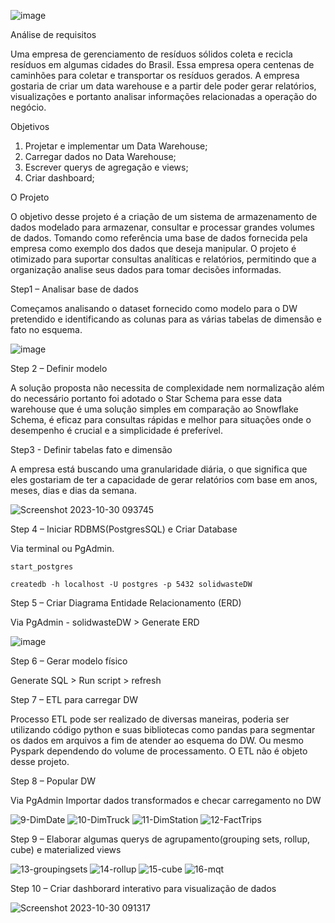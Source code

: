 ![image](https://github.com/Herbet-Meneses/solidwaste_datawarehouse/assets/142064420/e246d313-205e-4505-816c-3e24675083f1)


Análise de requisitos

Uma empresa de gerenciamento de resíduos sólidos coleta e recicla resíduos em algumas cidades do Brasil. Essa empresa opera centenas de caminhões para coletar e transportar os resíduos gerados. A empresa gostaria de criar um data warehouse  e a partir dele poder gerar relatórios, visualizações e portanto analisar informações relacionadas a operação do negócio.

Objetivos

1. Projetar e implementar um Data Warehouse;
2. Carregar dados no Data Warehouse;
3. Escrever querys de agregação e views;
4. Criar dashboard;

O Projeto

O objetivo desse projeto é a criação de um sistema de armazenamento de dados modelado para armazenar, consultar e processar grandes volumes de dados.
Tomando como referência uma base de dados fornecida pela empresa como exemplo dos dados que deseja manipular.
O projeto é otimizado para suportar consultas analíticas e relatórios, permitindo que a organização analise seus dados para tomar decisões informadas.

Step1 – Analisar base de dados

Começamos analisando o dataset fornecido como modelo para o DW pretendido e identificando as colunas para as várias tabelas de dimensão e fato no esquema.

![image](https://github.com/Herbet-Meneses/solidwaste_datawarehouse/assets/142064420/077c4845-ea68-427f-9558-9edffe8eabd8)

Step 2 – Definir modelo

A solução proposta não necessita de complexidade nem normalização além do necessário portanto foi adotado o Star Schema para esse data warehouse que é uma solução simples em comparação ao Snowflake Schema, é eficaz para consultas rápidas e melhor para situações onde o desempenho é crucial e a simplicidade é preferível.

Step3 - Definir tabelas fato e dimensão

A empresa está buscando uma granularidade diária, o que significa que eles gostariam de ter a capacidade de gerar relatórios com base em anos, meses, dias e dias da semana.

![Screenshot 2023-10-30 093745](https://github.com/Herbet-Meneses/solidwaste_datawarehouse/assets/142064420/9ed73cf5-9d87-4f59-93a8-6071dd21bf26)

Step 4 – Iniciar RDBMS(PostgresSQL) e Criar Database

Via terminal ou PgAdmin.

    start_postgres
    
    createdb -h localhost -U postgres -p 5432 solidwasteDW

Step 5 – Criar Diagrama Entidade Relacionamento (ERD)

Via PgAdmin -  solidwasteDW > Generate ERD

![image](https://github.com/Herbet-Meneses/solidwaste_datawarehouse/assets/142064420/19372f9f-3f19-493c-8502-f9dddc22b104)

Step 6 – Gerar modelo físico

Generate SQL > Run script > refresh

Step 7 – ETL para carregar DW

Processo ETL pode ser realizado de diversas maneiras, poderia ser utilizando código python e suas bibliotecas como pandas para segmentar os dados em arquivos a fim de atender ao esquema do DW. Ou mesmo Pyspark dependendo do volume de processamento. O ETL não é objeto desse projeto.

Step 8 – Popular DW

Via PgAdmin Importar dados transformados e checar carregamento no DW

![9-DimDate](https://github.com/Herbet-Meneses/solidwaste_datawarehouse/assets/142064420/2f86cd76-af06-4621-b5e4-df88a5d10634)
![10-DimTruck](https://github.com/Herbet-Meneses/solidwaste_datawarehouse/assets/142064420/314059a4-ddd3-44e4-b87a-59451e46b752)
![11-DimStation](https://github.com/Herbet-Meneses/solidwaste_datawarehouse/assets/142064420/565c4e39-085d-45c2-911e-953e79322bf7)
![12-FactTrips](https://github.com/Herbet-Meneses/solidwaste_datawarehouse/assets/142064420/c5472c03-2e6e-4243-81b0-f4fa8c060602)

Step 9 – Elaborar algumas querys de agrupamento(grouping sets, rollup, cube) e materialized views

![13-groupingsets](https://github.com/Herbet-Meneses/solidwaste_datawarehouse/assets/142064420/e14017f4-606a-49f1-b4c9-75e2213a017c)
![14-rollup](https://github.com/Herbet-Meneses/solidwaste_datawarehouse/assets/142064420/58b306f3-df3d-4919-99bc-da25f91ba538)
![15-cube](https://github.com/Herbet-Meneses/solidwaste_datawarehouse/assets/142064420/571b0014-e21f-407c-a1f8-9f35e13673eb)
![16-mqt](https://github.com/Herbet-Meneses/solidwaste_datawarehouse/assets/142064420/e9385380-e6a0-4891-a3cf-283f21840af7)

Step 10 – Criar dashborard interativo para visualização de dados

![Screenshot 2023-10-30 091317](https://github.com/Herbet-Meneses/solidwaste_datawarehouse/assets/142064420/0d63368e-46ee-4bd7-a720-2b80edd52960)


